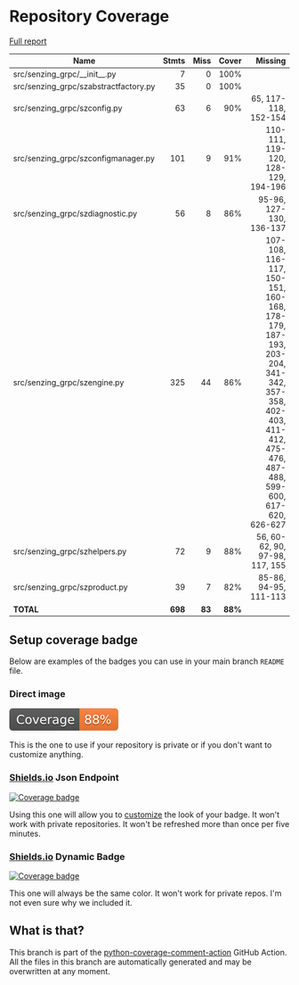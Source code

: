 # Repository Coverage

[Full report](https://htmlpreview.github.io/?https://github.com/senzing-garage/sz-sdk-python-grpc/blob/python-coverage-comment-action-data/htmlcov/index.html)

| Name                                   |    Stmts |     Miss |   Cover |   Missing |
|--------------------------------------- | -------: | -------: | ------: | --------: |
| src/senzing\_grpc/\_\_init\_\_.py      |        7 |        0 |    100% |           |
| src/senzing\_grpc/szabstractfactory.py |       35 |        0 |    100% |           |
| src/senzing\_grpc/szconfig.py          |       63 |        6 |     90% |65, 117-118, 152-154 |
| src/senzing\_grpc/szconfigmanager.py   |      101 |        9 |     91% |110-111, 119-120, 128-129, 194-196 |
| src/senzing\_grpc/szdiagnostic.py      |       56 |        8 |     86% |95-96, 127-130, 136-137 |
| src/senzing\_grpc/szengine.py          |      325 |       44 |     86% |107-108, 116-117, 150-151, 160-168, 178-179, 187-193, 203-204, 341-342, 357-358, 402-403, 411-412, 475-476, 487-488, 599-600, 617-620, 626-627 |
| src/senzing\_grpc/szhelpers.py         |       72 |        9 |     88% |56, 60-62, 90, 97-98, 117, 155 |
| src/senzing\_grpc/szproduct.py         |       39 |        7 |     82% |85-86, 94-95, 111-113 |
|                              **TOTAL** |  **698** |   **83** | **88%** |           |


## Setup coverage badge

Below are examples of the badges you can use in your main branch `README` file.

### Direct image

[![Coverage badge](https://raw.githubusercontent.com/senzing-garage/sz-sdk-python-grpc/python-coverage-comment-action-data/badge.svg)](https://htmlpreview.github.io/?https://github.com/senzing-garage/sz-sdk-python-grpc/blob/python-coverage-comment-action-data/htmlcov/index.html)

This is the one to use if your repository is private or if you don't want to customize anything.

### [Shields.io](https://shields.io) Json Endpoint

[![Coverage badge](https://img.shields.io/endpoint?url=https://raw.githubusercontent.com/senzing-garage/sz-sdk-python-grpc/python-coverage-comment-action-data/endpoint.json)](https://htmlpreview.github.io/?https://github.com/senzing-garage/sz-sdk-python-grpc/blob/python-coverage-comment-action-data/htmlcov/index.html)

Using this one will allow you to [customize](https://shields.io/endpoint) the look of your badge.
It won't work with private repositories. It won't be refreshed more than once per five minutes.

### [Shields.io](https://shields.io) Dynamic Badge

[![Coverage badge](https://img.shields.io/badge/dynamic/json?color=brightgreen&label=coverage&query=%24.message&url=https%3A%2F%2Fraw.githubusercontent.com%2Fsenzing-garage%2Fsz-sdk-python-grpc%2Fpython-coverage-comment-action-data%2Fendpoint.json)](https://htmlpreview.github.io/?https://github.com/senzing-garage/sz-sdk-python-grpc/blob/python-coverage-comment-action-data/htmlcov/index.html)

This one will always be the same color. It won't work for private repos. I'm not even sure why we included it.

## What is that?

This branch is part of the
[python-coverage-comment-action](https://github.com/marketplace/actions/python-coverage-comment)
GitHub Action. All the files in this branch are automatically generated and may be
overwritten at any moment.